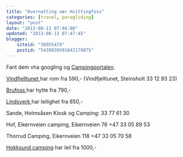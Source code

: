 ```yaml
---
title: "Overnatting nær Hvittingfoss"
categories: [travel, paragliding]
layout: "post"
date: "2013-08-13 07:46:00"
updated: "2013-08-13 07:47:45"
blogger:
    siteid: "36955474"
    postid: "5439839591842179875"
---
```


Fant dem vha googling og <a href="http://campingportalen.no/">Campingportalen</a>. 

<a href="http://www.vindfjell.no/">Vindfjelltunet </a>har rom fra 590,- (Vindfjelltunet, Steinsholt 33 12 93 23)

<a href="http://www.brufoss.no/">Brufoss </a>har hytte fra 790,-

<a href="http://www.lindsverk.no/">Lindsverk </a>har leilighet fra 650,-

Sande, Holmsåsen Kiosk og Camping: 33 77 61 30

Hof, Eikernveien camping, Eikernveien 76 +47 33 05 89 53

Thorrud Camping, Eikernveien 118 +47 33 05 70 58

<a href="http://www.hokksund-camping.no/">Hokksund camping</a> har leil fra 1000,-
